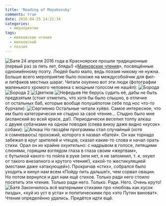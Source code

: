 ```yaml
---
title: 'Reading of Mayakovsky'
comments: true
date: 2016-04-25 14:21:34
categories:
  - мероприятие
tags:
  - маяковские чтения
  - маяковский
  - поэзия
---
```


![Батя](../../assets/images/2016-04-25-maiakovskiie-chtieniia/batya.jpg)
24 апреля 2016 года в&nbsp;Красноярске прошли традиционные (первый раз за&nbsp;пять лет, блядь!) &laquo;<a href="https://vk.com/mayakkrsk">Маяковские чтения</a>&raquo;, посвящённые одноимённому поэту. Людей было мало, ведь поэзия никому не&nbsp;нужна. Больше всего мероприятие было похоже на&nbsp;междусобойчик для фил- и&nbsp;литфаков местных шараг.&nbsp;Читали охуенно вот эти люди (фотографии маленького хромого человека с&nbsp;мощным голосом не&nbsp;нашёл):
![Борода](../../assets/images/2016-04-25-maiakovskiie-chtieniia/boroda.jpg)
![Борода 2](../../assets/images/2016-04-25-maiakovskiie-chtieniia/boroda2.jpg)
![Цветков](../../assets/images/2016-04-25-maiakovskiie-chtieniia/cvetkov.jpg)
![Нефедьев](../../assets/images/2016-04-25-maiakovskiie-chtieniia/nefediev.jpg)
Не&nbsp;берусь судить её, дабы не&nbsp;быть предвзятым (стоит отметить, что хотя&nbsp;бы было слышно, в&nbsp;отличие от&nbsp;остальных баб, которые вообще полушёпотом себе под нос <nobr>что-то</nobr> бурчали):
![Сергиенко](../../assets/images/2016-04-25-maiakovskiie-chtieniia/sergienko.jpg)
Остальные читали хуёво. Самое интересное, что им&nbsp;было категорически не&nbsp;стыдно за&nbsp;своё чтение&hellip; Стыдно было мне (испанский во&nbsp;всей красе, да!).
Периодически веселил толпу алкаш с&nbsp;двумя собачками на&nbsp;одном поводке (слева внизу даже видно &laquo;кусок&raquo; собаки):
![Алкаш](../../assets/images/2016-04-25-maiakovskiie-chtieniia/alkash.jpg)
Но&nbsp;гвоздём программы стал случайный (хотя я&nbsp;сомневаюсь) прохожий, которого я&nbsp;назвал &laquo;батей&raquo;. Он&nbsp;как торнадо забежал в&nbsp;круг зрителей и&nbsp;чтецов, сказал <nobr>какие-то</nobr> слова и&nbsp;начал орать стихи. Орал он&nbsp;их&nbsp;крайне охуительно: с&nbsp;надрывом в&nbsp;голосе, летящими слюнями, горящим взглядом глаза в&nbsp;глаза своим &laquo;жертвам&raquo;, с&nbsp;бутылкой <nobr>какого-то</nobr> пойла в&nbsp;руке (или нет, я&nbsp;не&nbsp;запомнил, <nobr>т. к.</nobr> охуел от&nbsp;такого внезапного и&nbsp;крутого чтения!), <nobr>какой-то</nobr> жестикуляцией (местами даже &laquo;атакующей&raquo;). Прокричав &laquo;стих&raquo;, собрался было уходить и&nbsp;кинул нам всем &laquo;Пойду пить дальше!&raquo;, чем сорвал овации. Но&nbsp;потом вернулся и&nbsp;дал нам ещё стихов. Только ради него стоило посетить эти чтения. Только ради него. Только. Ради. Него. Очень круто!
![Батя](../../assets/images/2016-04-25-maiakovskiie-chtieniia/batya.jpg)
Закончилось всё матерными стихами про &laquo;любовь как кусок пизды&raquo;, &laquo;хуй из&nbsp;уст в&nbsp;уста&raquo; и&nbsp;политическими про &laquo;это Путин виноват&raquo;.
Чтения определённо удались. Придётся идти ещё.
